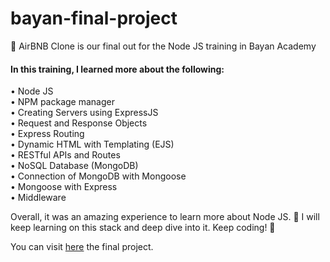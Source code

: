 # bayan-final-project
🌄 AirBNB Clone is our final out for the Node JS training in Bayan Academy

<h4>In this training, I learned more about the following: </h4>

• Node JS <br>
• NPM package manager <br>
• Creating Servers using ExpressJS <br>
• Request and Response Objects <br>
• Express Routing <br>
• Dynamic HTML with Templating (EJS) <br>
• RESTful APIs and Routes <br>
• NoSQL Database (MongoDB) <br>
• Connection of MongoDB with Mongoose <br>
• Mongoose with Express <br>
• Middleware <br>

Overall, it was an amazing experience to learn more about Node JS. 🤝 I will keep learning on this stack and deep dive into it. Keep coding! 💪

You can visit <a href="https://bayan-synbnb.onrender.com/" target="_blank">here</a> the final project.
